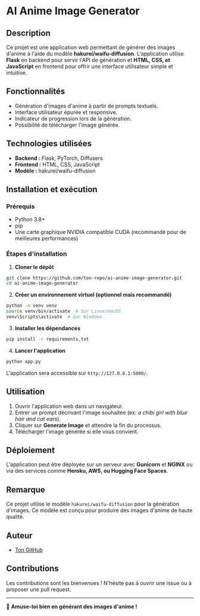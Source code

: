 # AI Anime Image Generator

## Description
Ce projet est une application web permettant de générer des images d'anime à l'aide du modèle **hakurei/waifu-diffusion**. L'application utilise **Flask** en backend pour servir l'API de génération et **HTML, CSS, et JavaScript** en frontend pour offrir une interface utilisateur simple et intuitive.

## Fonctionnalités
- Génération d'images d'anime à partir de prompts textuels.
- Interface utilisateur épurée et responsive.
- Indicateur de progression lors de la génération.
- Possibilité de télécharger l'image générée.

## Technologies utilisées
- **Backend :** Flask, PyTorch, Diffusers
- **Frontend :** HTML, CSS, JavaScript
- **Modèle :** hakurei/waifu-diffusion

## Installation et exécution
### Prérequis
- Python 3.8+
- pip
- Une carte graphique NVIDIA compatible CUDA (recommandé pour de meilleures performances)

### Étapes d'installation
1. **Cloner le dépôt**
```sh
git clone https://github.com/ton-repo/ai-anime-image-generator.git
cd ai-anime-image-generator
```

2. **Créer un environnement virtuel (optionnel mais recommandé)**
```sh
python -m venv venv
source venv/bin/activate  # Sur Linux/macOS
venv\Scripts\activate  # Sur Windows
```

3. **Installer les dépendances**
```sh
pip install -r requirements.txt
```

4. **Lancer l'application**
```sh
python app.py
```
L'application sera accessible sur `http://127.0.0.1:5000/`.

## Utilisation
1. Ouvrir l'application web dans un navigateur.
2. Entrer un prompt décrivant l'image souhaitée (ex: *a chibi girl with blue hair and cat ears*).
3. Cliquer sur **Generate Image** et attendre la fin du processus.
4. Télécharger l'image générée si elle vous convient.

## Déploiement
L'application peut être déployée sur un serveur avec **Gunicorn** et **NGINX** ou via des services comme **Heroku, AWS, ou Hugging Face Spaces**.

## Remarque
Ce projet utilise le modèle `hakurei/waifu-diffusion` pour la génération d'images. Ce modèle est conçu pour produire des images d'anime de haute qualité.

## Auteur
- [Ton GitHub](https://github.com/Eyub4k)

## Contributions
Les contributions sont les bienvenues ! N'hésite pas à ouvrir une issue ou à proposer une pull request.

---

🚀 **Amuse-toi bien en générant des images d'anime !**

